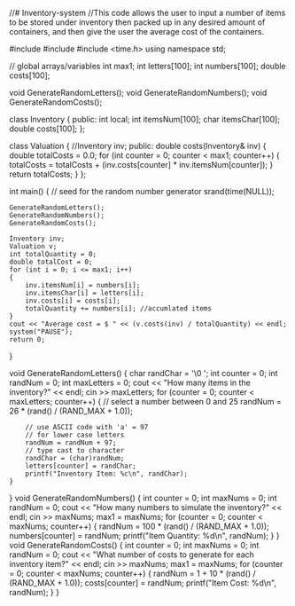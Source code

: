 //# Inventory-system
//This code allows the user to input a number of items to be stored under inventory then packed up in any desired amount of containers, and then give the user the average cost of the containers.

#include <iostream>
#include <string>
#include <time.h>
using namespace std;

// global arrays/variables 
int max1;
int letters[100];
int numbers[100];
double costs[100];

void GenerateRandomLetters();
void GenerateRandomNumbers();
void GenerateRandomCosts();

class Inventory
{
public:
	int local;
	int itemsNum[100];
	char itemsChar[100];
	double costs[100];
};

class Valuation {
	//Inventory inv;
public:
	double costs(Inventory& inv) {
		double totalCosts = 0.0;
		for (int counter = 0; counter < max1; counter++) {
			totalCosts = totalCosts + (inv.costs[counter] *
				inv.itemsNum[counter]);
		}
		return totalCosts;
	}
};

int main()
{
	// seed for the random number generator
	srand(time(NULL));

	GenerateRandomLetters();
	GenerateRandomNumbers();
	GenerateRandomCosts();

	Inventory inv;
	Valuation v;
	int totalQuantity = 0;
	double totalCost = 0;
	for (int i = 0; i <= max1; i++)
	{
		inv.itemsNum[i] = numbers[i];
		inv.itemsChar[i] = letters[i];
		inv.costs[i] = costs[i];
		totalQuantity += numbers[i]; //accumlated items 
	}
	cout << "Average cost = $ " << (v.costs(inv) / totalQuantity) << endl;
	system("PAUSE");
	return 0;
}

void GenerateRandomLetters()
{
	char randChar = '\0 ';
	int counter = 0;
	int randNum = 0;
	int maxLetters = 0;
	cout << "How many items in the inventory?" << endl;
	cin >> maxLetters;
	for (counter = 0; counter < maxLetters; counter++)
	{
		// select a number between 0 and 25
		randNum = 26 * (rand() / (RAND_MAX + 1.0));

		// use ASCII code with 'a' = 97
		// for lower case letters
		randNum = randNum + 97;
		// type cast to character
		randChar = (char)randNum;
		letters[counter] = randChar;
		printf("Inventory Item: %c\n", randChar);
	}
}
void GenerateRandomNumbers()
{
	int counter = 0;
	int maxNums = 0;
	int randNum = 0;
	cout << "How many numbers to simulate the inventory?" << endl;
	cin >> maxNums;
	max1 = maxNums;
	for (counter = 0; counter < maxNums; counter++)
	{
		randNum = 100 * (rand() / (RAND_MAX + 1.0));
		numbers[counter] = randNum;
		printf("Item Quantity: %d\n", randNum);
	}
}
void GenerateRandomCosts()
{
	int counter = 0;
	int maxNums = 0;
	int randNum = 0;
	cout << "What number of costs to generate for each inventory item?" <<
		endl;
	cin >> maxNums;
	max1 = maxNums;
	for (counter = 0; counter < maxNums; counter++)
	{
		randNum = 1 + 10 * (rand() / (RAND_MAX + 1.0));
		costs[counter] = randNum;
		printf("Item Cost: %d\n", randNum);
	}
}
